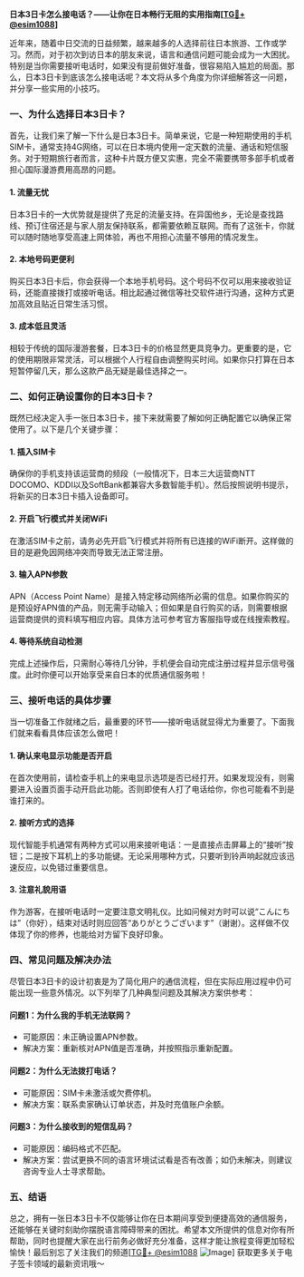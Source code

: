 **日本3日卡怎么接电话？——让你在日本畅行无阻的实用指南[[TG💪+ @esim1088](https://t.me/s/esim1088)]**

近年来，随着中日交流的日益频繁，越来越多的人选择前往日本旅游、工作或学习。然而，对于初次到访日本的朋友来说，语言和通信问题可能会成为一大困扰。特别是当你需要接听电话时，如果没有提前做好准备，很容易陷入尴尬的局面。那么，日本3日卡到底该怎么接电话呢？本文将从多个角度为你详细解答这一问题，并分享一些实用的小技巧。

### 一、为什么选择日本3日卡？

首先，让我们来了解一下什么是日本3日卡。简单来说，它是一种短期使用的手机SIM卡，通常支持4G网络，可以在日本境内使用一定天数的流量、通话和短信服务。对于短期旅行者而言，这种卡片既方便又实惠，完全不需要携带多部手机或者担心国际漫游费用高昂的问题。

#### 1. 流量无忧
日本3日卡的一大优势就是提供了充足的流量支持。在异国他乡，无论是查找路线、预订住宿还是与家人朋友保持联系，都需要依赖互联网。而有了这张卡，你就可以随时随地享受高速上网体验，再也不用担心流量不够用的情况发生。

#### 2. 本地号码更便利
购买日本3日卡后，你会获得一个本地手机号码。这个号码不仅可以用来接收验证码，还能直接拨打或接听电话。相比起通过微信等社交软件进行沟通，这种方式更加高效且贴近日常生活习惯。

#### 3. 成本低且灵活
相较于传统的国际漫游套餐，日本3日卡的价格显然更具竞争力。更重要的是，它的使用期限非常灵活，可以根据个人行程自由调整购买时间。如果你只打算在日本短暂停留几天，那么这款产品无疑是最佳选择之一。

### 二、如何正确设置你的日本3日卡？

既然已经决定入手一张日本3日卡，接下来就需要了解如何正确配置它以确保正常使用了。以下是几个关键步骤：

#### 1. 插入SIM卡
确保你的手机支持该运营商的频段（一般情况下，日本三大运营商NTT DOCOMO、KDDI以及SoftBank都兼容大多数智能手机）。然后按照说明书提示，将新买的日本3日卡插入设备即可。

#### 2. 开启飞行模式并关闭WiFi
在激活SIM卡之前，请务必先开启飞行模式并将所有已连接的WiFi断开。这样做的目的是避免因网络冲突而导致无法正常注册。

#### 3. 输入APN参数
APN（Access Point Name）是接入特定移动网络所必需的信息。如果你购买的是预设好APN值的产品，则无需手动输入；但如果是自行购买的话，则需要根据运营商提供的资料填写相应内容。具体方法可参考官方客服指导或在线搜索教程。

#### 4. 等待系统自动检测
完成上述操作后，只需耐心等待几分钟，手机便会自动完成注册过程并显示信号强度。此时你便可以开始享受来自日本的优质通信服务啦！

### 三、接听电话的具体步骤

当一切准备工作就绪之后，最重要的环节——接听电话就显得尤为重要了。下面我们就来看看具体应该怎么做吧！

#### 1. 确认来电显示功能是否开启
在首次使用前，请检查手机上的来电显示选项是否已经打开。如果发现没有，则需要进入设置页面手动开启此功能。否则即使有人打了电话给你，你也可能看不到是谁打来的。

#### 2. 接听方式的选择
现代智能手机通常有两种方式可以用来接听电话：一是直接点击屏幕上的“接听”按钮；二是按下耳机上的多功能键。无论采用哪种方式，只要听到铃声响起就应该迅速反应，以免错过重要信息。

#### 3. 注意礼貌用语
作为游客，在接听电话时一定要注意文明礼仪。比如问候对方时可以说“こんにちは”（你好），结束对话时则应回答“ありがとうございます”（谢谢）。这样做不仅体现了你的修养，也能给对方留下良好印象。

### 四、常见问题及解决办法

尽管日本3日卡的设计初衷是为了简化用户的通信流程，但在实际应用过程中仍可能出现一些意外情况。以下列举了几种典型问题及其解决方案供参考：

#### 问题1：为什么我的手机无法联网？
- 可能原因：未正确设置APN参数。
- 解决方案：重新核对APN值是否准确，并按照指示重新配置。

#### 问题2：为什么无法拨打电话？
- 可能原因：SIM卡未激活或欠费停机。
- 解决方案：联系卖家确认订单状态，并及时充值账户余额。

#### 问题3：为什么接收到的短信乱码？
- 可能原因：编码格式不匹配。
- 解决方案：尝试更换不同的语言环境试试看是否有改善；如仍未解决，则建议咨询专业人士寻求帮助。

### 五、结语

总之，拥有一张日本3日卡不仅能够让你在日本期间享受到便捷高效的通信服务，还能够在关键时刻助你摆脱语言障碍带来的困扰。希望本文所提供的信息对你有所帮助，同时也提醒大家在出行前务必做好充分准备，这样才能让旅程变得更加轻松愉快！最后别忘了关注我们的频道[[TG💪+ @esim1088](https://t.me/s/esim1088) ![Image](https://i.postimg.cc/4NQfJmqS/Snipaste-2025-05-13-00-14-12.png)] 获取更多关于电子签卡领域的最新资讯哦～